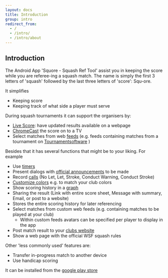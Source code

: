 ```yaml
---
layout: docs
title: Introduction
group: intro
redirect_from:
  - /
  - /intro/
  - /intro/about
---
```


## Introduction

The Android App 'Squore - Squash Ref Tool' assist you in keeping the score while you are referee-ing a squash match.
The name is simply the first 3 letters of 'squash' followed by the last three letters of 'score': Squ-ore.

It simplifies
* Keeping score
* Keeping track of what side a player must serve

During squash tournaments it can support the organisers by:
* [Live Score](../tournament/livescore): have updated results available on a webpage
* [ChromeCast](tournament/5.2.chromecast) the score on to a TV
* Select matches from web [feeds](match/2.2.match.from.feed.md) (e.g. feeds containing matches from a tournament on [Tournamentsoftware](http://tournamentsoftware.com) )

Besides that it has several functions that might be to your liking. For example
* Use [timers](reffing/3.2.timers.md)
* Present dialogs with [official announcements](reffing/3.7.announcements) to be made
* Record [calls](../reffing/3.5.appeals.conducts) (No Let, Let, Stroke, Conduct Warning, Conduct Stroke)
* [Customize colors](customize/7.3.colors.md) e.g. to match your club colors
* Show scoring history in a [graph](stats/6.3.graphs.md)
* Sharing the result (Link with entire score sheet, Message with summary, Email, or post to a website)
* Stores the entire scoring history for later referencing
* Select matches from custom web feeds (e.g. containing matches to be played at your club)
    * Within custom feeds avatars can be specified per player to display in the app
* Post match result to your [clubs website](../social/4.7.club.website)
* Show a web page with the official WSF squash rules

Other 'less commonly used' features are:
* Transfer in-progress match to another device
* Use handicap scoring

It can be installed from the [google play store](https://play.google.com/store/apps/details?id=com.doubleyellow.scoreboard "Squore - Squash Ref Tool")

